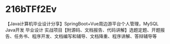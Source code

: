 # 216bTFf2Ev
【Java计算机毕业设计分享】SpringBoot+Vue周边游平台个人管理，MySQL Java开发 毕业设计 实战项目【附源码、文档报告、代码讲解】选题定题、开题报告、任务书、程序开发、文档编写和辅导、文档降重、程序讲解、答辩辅导等
